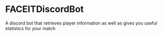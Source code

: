 # FACEITDiscordBot
A discord bot that retrieves player information as well as gives you useful statistics for your match 
